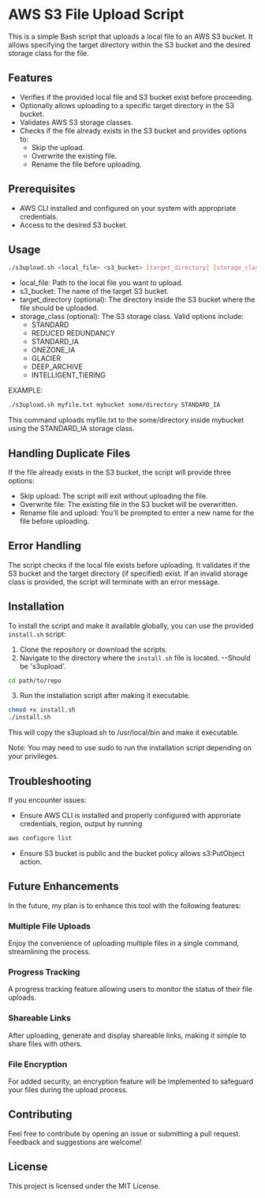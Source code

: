 # AWS S3 File Upload Script

This is a simple Bash script that uploads a local file to an AWS S3 bucket. It allows specifying the target directory within the S3 bucket and the desired storage class for the file.

## Features

- Verifies if the provided local file and S3 bucket exist before proceeding.
- Optionally allows uploading to a specific target directory in the S3 bucket.
- Validates AWS S3 storage classes.
- Checks if the file already exists in the S3 bucket and provides options to:
  - Skip the upload.
  - Overwrite the existing file.
  - Rename the file before uploading.
  
## Prerequisites

- AWS CLI installed and configured on your system with appropriate credentials.
- Access to the desired S3 bucket.

## Usage

```bash
./s3upload.sh <local_file> <s3_bucket> [target_directory] [storage_class]
```

- local_file: Path to the local file you want to upload.
- s3_bucket: The name of the target S3 bucket.
- target_directory (optional): The directory inside the S3 bucket where the file should be uploaded.
- storage_class (optional): The S3 storage class. Valid options include:
  - STANDARD
  - REDUCED REDUNDANCY
  - STANDARD_IA
  - ONEZONE_IA
  - GLACIER
  - DEEP_ARCHIVE
  - INTELLIGENT_TIERING

EXAMPLE:
```bash
./s3upload.sh myfile.txt mybucket some/directory STANDARD_IA
```
This command uploads myfile.txt to the some/directory inside mybucket using the STANDARD_IA storage class.

## Handling Duplicate Files
If the file already exists in the S3 bucket, the script will provide three options:

- Skip upload: The script will exit without uploading the file.
- Overwrite file: The existing file in the S3 bucket will be overwritten.
- Rename file and upload: You'll be prompted to enter a new name for the file before uploading.

## Error Handling
The script checks if the local file exists before uploading.
It validates if the S3 bucket and the target directory (if specified) exist.
If an invalid storage class is provided, the script will terminate with an error message.

## Installation
To install the script and make it available globally, you can use the provided `install.sh` script:

1. Clone the repository or download the scripts.
2. Navigate to the directory where the `install.sh` file is located. --Should be 's3upload'.
```bash
cd path/to/repo
```
3. Run the installation script after making it executable.
```bash
chmod +x install.sh
./install.sh
```

This will copy the s3upload.sh to /usr/local/bin and make it executable.

Note: You may need to use sudo to run the installation script depending on your privileges.

## Troubleshooting

If you encounter issues:
- Ensure AWS CLI is installed and properly configured with approriate credentials, region, output by running
```bash
aws configure list
```
- Ensure S3 bucket is public and the bucket policy allows s3:PutObject action.

## Future Enhancements
In the future, my plan is to enhance this tool with the following features:

### Multiple File Uploads
Enjoy the convenience of uploading multiple files in a single command, streamlining the process.

### Progress Tracking
A progress tracking feature allowing users to monitor the status of their file uploads.

### Shareable Links
After uploading, generate and display shareable links, making it simple to share files with others.

### File Encryption
For added security, an encryption feature will be implemented to safeguard your files during the upload process.

## Contributing
Feel free to contribute by opening an issue or submitting a pull request. Feedback and suggestions are welcome!

## License
This project is licensed under the MIT License.

